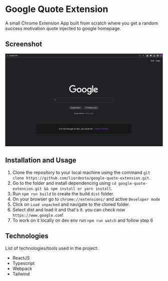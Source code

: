 # Google Quote Extension

A small Chrome Extension App built from scratch where you get a random success motivation quote injected to google homepage.

## Screenshot

![Screenshot of Project](./demo.png)

## Installation and Usage

1. Clone the repository to your local machine using the command
   `git clone https://github.com/liordesta/google-quote-extension.git`.
2. Go to the folder and install dependencing using `cd google-quote-extension.git && npm install or yarn install`.
3. Run `npm run build` to create the build `dist` folder.
4. On your browser go to `chrome://extensions/` and active `Developer mode`
5. Click on `Load unpacked` and navigate to the cloned folder.
6. Select dist and load it and that's it. you can check now `https://www.google.com`!
7. To work on it locally on dev env run `npm run watch` and follow step 6

## Technologies

List of technologies/tools used in the project:

- ReactJS
- Typescript
- Webpack
- Tailwind
